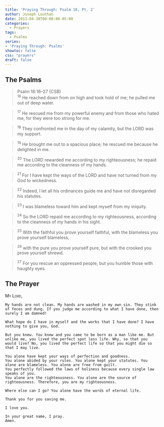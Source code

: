 ```yaml
---
title: 'Praying Through: Psalm 18, Pt. 2'
author: Joseph Louthan
date: 2013-04-30T00:00:00-05:00
categories:
  - Prayers
tags:
  - Psalms
series:
- 'Praying Through: Psalms'
showtoc: false
css: "prayers"
draft: false
---
```

## The Psalms

>Psalm 18:16–27 (CSB)  
><sup>16</sup> He reached down from on high and took hold of me; he pulled me out of deep water. 

><sup>17</sup> He rescued me from my powerful enemy and from those who hated me, for they were too strong for me. 

><sup>18</sup> They confronted me in the day of my calamity, but the LORD was my support. 

><sup>19</sup> He brought me out to a spacious place; he rescued me because he delighted in me. 

><sup>20</sup> The LORD rewarded me according to my righteousness; he repaid me according to the cleanness of my hands. 

><sup>21</sup> For I have kept the ways of the LORD and have not turned from my God to wickedness. 

><sup>22</sup> Indeed, I let all his ordinances guide me and have not disregarded his statutes. 

><sup>23</sup> I was blameless toward him and kept myself from my iniquity. 

><sup>24</sup> So the LORD repaid me according to my righteousness, according to the cleanness of my hands in his sight. 

><sup>25</sup> With the faithful you prove yourself faithful, with the blameless you prove yourself blameless, 

><sup>26</sup> with the pure you prove yourself pure, but with the crooked you prove yourself shrewd. 

><sup>27</sup> For you rescue an oppressed people, but you humble those with haughty eyes.
## The Prayer

<div style="font-variant: small-caps;">
  My Lord,
</div>

```text
My hands are not clean. My hands are washed in my own sin. They stink of feces and dung. If you judge me according to what I have done, then surely I am damned!

What hope do I have in myself and the works that I have done? I have nothing to give you, God.

But you knew. You knew and you came to be born as a man like me. But unlike me, you lived the perfect spot less life. Why, so that you would live? No, you lived the perfect life so that you might die so that I may live.

You alone have kept your ways of perfection and goodness.
You alone abided by your rules. You alone kept your statutes. You alone are blameless. You alone are free from guilt.
You perfectly followed the laws of holiness because every single law speaks of you.
You alone are the righteousness. You alone are the source of righteousness. Therefore, you are my righteousness.

Where else can I go? You alone have the words of eternal life.

Thank you for you saving me.

I love you.

In your great name, I pray.
Amen.
```
